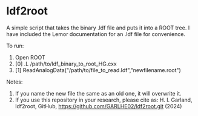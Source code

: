 # ldf2root
A simple script that takes the binary .ldf file and puts it into a ROOT tree. I have included the Lemor documentation for an .ldf file for convenience. 

To run: 
  1. Open ROOT
  2. [0] .L /path/to/ldf_binary_to_root_HG.cxx
  3. [1] ReadAnalogData("/path/to/file_to_read.ldf","newfilename.root")

Notes: 
  1. If you name the new file the same as an old one, it will overwrite it. 
  2. If you use this repository in your research, please cite as: 
    H. I. Garland, ldf2root, GitHub, https://github.com/GARLHE02/ldf2root.git (2024)
